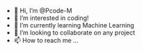 - 👋 Hi, I’m @Pcode-M
- 👀 I’m interested in coding!
- 🌱 I’m currently learning Machine Learning
- 💞️ I’m looking to collaborate on any project
- 📫 How to reach me ...

<!---
Pcode-M/Pcode-M is a ✨ special ✨ repository because its `README.md` (this file) appears on your GitHub profile.
You can click the Preview link to take a look at your changes.
--->
